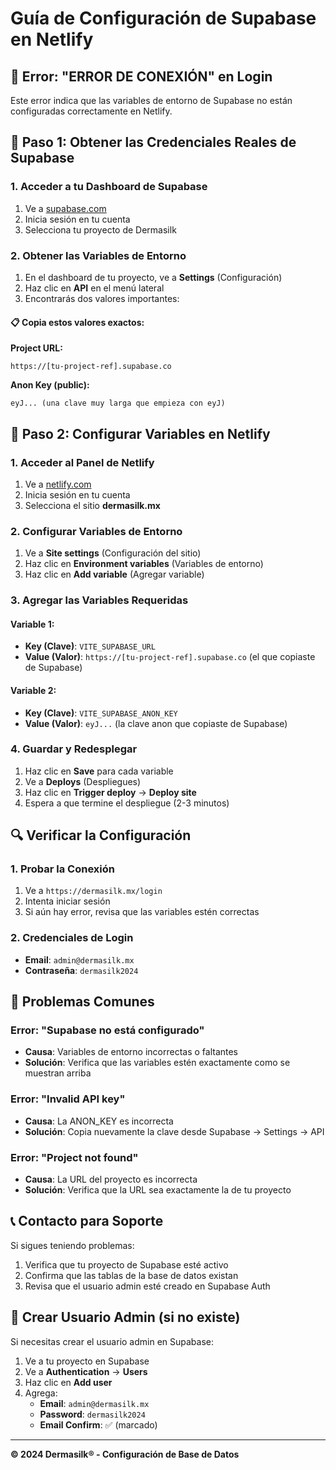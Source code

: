 # Guía de Configuración de Supabase en Netlify

## 🚨 Error: "ERROR DE CONEXIÓN" en Login

Este error indica que las variables de entorno de Supabase no están configuradas correctamente en Netlify.

## 🔧 Paso 1: Obtener las Credenciales Reales de Supabase

### 1. Acceder a tu Dashboard de Supabase
1. Ve a [supabase.com](https://supabase.com)
2. Inicia sesión en tu cuenta
3. Selecciona tu proyecto de Dermasilk

### 2. Obtener las Variables de Entorno
1. En el dashboard de tu proyecto, ve a **Settings** (Configuración)
2. Haz clic en **API** en el menú lateral
3. Encontrarás dos valores importantes:

#### 📋 Copia estos valores exactos:

**Project URL:**
```
https://[tu-project-ref].supabase.co
```

**Anon Key (public):**
```
eyJ... (una clave muy larga que empieza con eyJ)
```

## 🔧 Paso 2: Configurar Variables en Netlify

### 1. Acceder al Panel de Netlify
1. Ve a [netlify.com](https://netlify.com)
2. Inicia sesión en tu cuenta
3. Selecciona el sitio **dermasilk.mx**

### 2. Configurar Variables de Entorno
1. Ve a **Site settings** (Configuración del sitio)
2. Haz clic en **Environment variables** (Variables de entorno)
3. Haz clic en **Add variable** (Agregar variable)

### 3. Agregar las Variables Requeridas

#### Variable 1:
- **Key (Clave)**: `VITE_SUPABASE_URL`
- **Value (Valor)**: `https://[tu-project-ref].supabase.co` (el que copiaste de Supabase)

#### Variable 2:
- **Key (Clave)**: `VITE_SUPABASE_ANON_KEY`
- **Value (Valor)**: `eyJ...` (la clave anon que copiaste de Supabase)

### 4. Guardar y Redesplegar
1. Haz clic en **Save** para cada variable
2. Ve a **Deploys** (Despliegues)
3. Haz clic en **Trigger deploy** → **Deploy site**
4. Espera a que termine el despliegue (2-3 minutos)

## 🔍 Verificar la Configuración

### 1. Probar la Conexión
1. Ve a `https://dermasilk.mx/login`
2. Intenta iniciar sesión
3. Si aún hay error, revisa que las variables estén correctas

### 2. Credenciales de Login
- **Email**: `admin@dermasilk.mx`
- **Contraseña**: `dermasilk2024`

## 🚨 Problemas Comunes

### Error: "Supabase no está configurado"
- **Causa**: Variables de entorno incorrectas o faltantes
- **Solución**: Verifica que las variables estén exactamente como se muestran arriba

### Error: "Invalid API key"
- **Causa**: La ANON_KEY es incorrecta
- **Solución**: Copia nuevamente la clave desde Supabase → Settings → API

### Error: "Project not found"
- **Causa**: La URL del proyecto es incorrecta
- **Solución**: Verifica que la URL sea exactamente la de tu proyecto

## 📞 Contacto para Soporte

Si sigues teniendo problemas:
1. Verifica que tu proyecto de Supabase esté activo
2. Confirma que las tablas de la base de datos existan
3. Revisa que el usuario admin esté creado en Supabase Auth

## 🔐 Crear Usuario Admin (si no existe)

Si necesitas crear el usuario admin en Supabase:

1. Ve a tu proyecto en Supabase
2. Ve a **Authentication** → **Users**
3. Haz clic en **Add user**
4. Agrega:
   - **Email**: `admin@dermasilk.mx`
   - **Password**: `dermasilk2024`
   - **Email Confirm**: ✅ (marcado)

---

**© 2024 Dermasilk® - Configuración de Base de Datos**